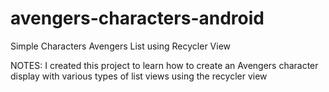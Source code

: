 # avengers-characters-android
Simple Characters Avengers List using Recycler View

NOTES: I created this project to learn how to create an Avengers character display with various types of list views using the recycler view
